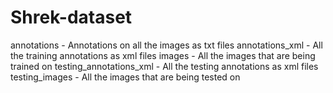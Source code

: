 # Shrek-dataset
annotations - Annotations on all the images as txt files
annotations_xml - All the training annotations as xml files
images - All the images that are being trained on
testing_annotations_xml - All the testing annotations as xml files
testing_images - All the images that are being tested on
